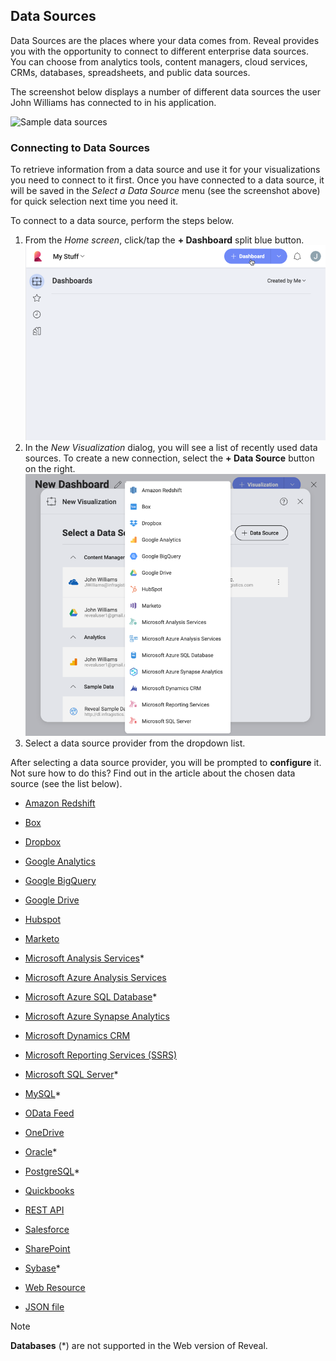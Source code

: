 ## Data Sources


Data Sources are the places where your data comes from. Reveal provides
you with the opportunity to connect to different enterprise data sources. You can choose from analytics tools, content managers, cloud services, CRMs,
databases, spreadsheets, and public data sources.

The screenshot below displays a number of different data sources the user John Williams has connected to in his application.

![Sample data sources](images/sample-data-sources-screen.png)

### Connecting to Data Sources

To retrieve information from a data source and use it for your visualizations you need to connect to it first. Once you have connected to a data source, it will be saved in the _Select a Data Source_ menu (see the screenshot above) for quick selection next time you need it.

To connect to a data source, perform the steps below.  

1. From the *Home screen*, click/tap the **+ Dashboard** split blue button.
   ![Reveal's home screen](images/start-creating-dashboard-data-source.png)
2. In the _New Visualization_ dialog, you will see a list of recently used data sources. To create a new connection, select the **+ Data Source** button on the right.
   ![Available data sources when creating a new visualization](images/creating-new-visualization.png)
3. Select a data source provider from the dropdown list.

After selecting a data source provider, you will be prompted to **configure** it. Not sure how to do this? Find out in the article about the chosen data source (see the list below).

   - [Amazon Redshift](~/en/datasources/supported-data-sources/redshift.md)

   - [Box](~/en/datasources/supported-data-sourcesbox.md)

   - [Dropbox](~/en/datasources/supported-data-sources/dropbox.md)

   - [Google Analytics](~/en/datasources/supported-data-sources/google-analytics.md)

   - [Google BigQuery](~/en/datasources/supported-data-sources/google-bigquery.md)

   - [Google Drive](~/en/datasources/supported-data-sources/google-drive.md)
  
   - [Hubspot](~/en/datasources/supported-data-sources/hubspot.md)
  
   - [Marketo](~/en/datasources/supported-data-sources/marketo.md)

   - [Microsoft Analysis Services](~/en/datasources/supported-data-sources/microsoft-analysis-services/configuring-microsoft-analysis-services.md)*
  
   - [Microsoft Azure Analysis Services](~/en/datasources/supported-data-sources/microsoft-azure-analysis-services.md)

   - [Microsoft Azure SQL Database](~/en/datasources/supported-data-sources/azure-sql.md)*
  
   - [Microsoft Azure Synapse Analytics](~/en/datasources/supported-data-sources/microsoft-azure-synapse-analytics.md)

   - [Microsoft Dynamics CRM](~/en/datasources/supported-data-sources/microsoft-dynamics-crm.md)

   - [Microsoft Reporting Services (SSRS)](~/en/datasources/supported-data-sources/microsoft-reporting-services.md)

   - [Microsoft SQL Server](~/en/datasources/supported-data-sources/microsoft-sql-server.md)*

   - [MySQL](~/en/datasources/supported-data-sources/mysql.md)*

   - [OData Feed](~/en/datasources/supported-data-sources/odata-feed.md)

   - [OneDrive](~/en/datasources/supported-data-sources/onedrive.md)

   - [Oracle](~/en/datasources/supported-data-sources/oracle.md)*

   - [PostgreSQL](~/en/datasources/supported-data-sources/postgresql.md)*
  
   - [Quickbooks](~/en/datasources/supported-data-sources/quickbooks.md) 

   - [REST API](~/en/datasources/supported-data-sources/rest-api.md)

   - [Salesforce](~/en/datasources/supported-data-sources/salesforce.md)

   - [SharePoint](~/en/datasources/supported-data-sources/sharepoint.md)

   - [Sybase](~/en/datasources/supported-data-sources/sybase.md)*

   - [Web Resource](~/en/datasources/supported-data-sources/web-resource.md)

   - [JSON file](~/en/datasources/supported-data-sources/working-with-json-files.md)

>[!NOTE]
> **Databases** (*) are not supported in the Web version of Reveal.
